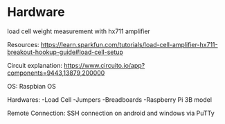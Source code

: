 # Hardware
load cell weight measurement with hx711 amplifier

Resources:
https://learn.sparkfun.com/tutorials/load-cell-amplifier-hx711-breakout-hookup-guide#load-cell-setup

Circuit explanation:
https://www.circuito.io/app?components=9443,13879,200000

OS: Raspbian OS

Hardwares:
-Load Cell
-Jumpers
-Breadboards
-Raspberry Pi 3B model

Remote Connection: SSH connection on android and windows via PuTTy
